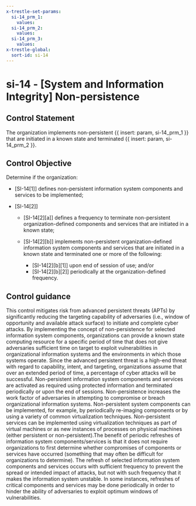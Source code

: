 ```yaml
---
x-trestle-set-params:
  si-14_prm_1:
    values:
  si-14_prm_2:
    values:
  si-14_prm_3:
    values:
x-trestle-global:
  sort-id: si-14
---
```


# si-14 - \[System and Information Integrity\] Non-persistence

## Control Statement

The organization implements non-persistent {{ insert: param, si-14_prm_1 }} that are initiated in a known state and terminated {{ insert: param, si-14_prm_2 }}.

## Control Objective

Determine if the organization:

- \[SI-14[1]\] defines non-persistent information system components and services to be implemented;

- \[SI-14[2]\]

  - \[SI-14[2][a]\] defines a frequency to terminate non-persistent organization-defined components and services that are initiated in a known state;
  - \[SI-14[2][b]\] implements non-persistent organization-defined information system components and services that are initiated in a known state and terminated one or more of the following:

    - \[SI-14[2][b][1]\] upon end of session of use; and/or
    - \[SI-14[2][b][2]\] periodically at the organization-defined frequency.

## Control guidance

This control mitigates risk from advanced persistent threats (APTs) by significantly reducing the targeting capability of adversaries (i.e., window of opportunity and available attack surface) to initiate and complete cyber attacks. By implementing the concept of non-persistence for selected information system components, organizations can provide a known state computing resource for a specific period of time that does not give adversaries sufficient time on target to exploit vulnerabilities in organizational information systems and the environments in which those systems operate. Since the advanced persistent threat is a high-end threat with regard to capability, intent, and targeting, organizations assume that over an extended period of time, a percentage of cyber attacks will be successful. Non-persistent information system components and services are activated as required using protected information and terminated periodically or upon the end of sessions. Non-persistence increases the work factor of adversaries in attempting to compromise or breach organizational information systems. Non-persistent system components can be implemented, for example, by periodically re-imaging components or by using a variety of common virtualization techniques. Non-persistent services can be implemented using virtualization techniques as part of virtual machines or as new instances of processes on physical machines (either persistent or non-persistent).The benefit of periodic refreshes of information system components/services is that it does not require organizations to first determine whether compromises of components or services have occurred (something that may often be difficult for organizations to determine). The refresh of selected information system components and services occurs with sufficient frequency to prevent the spread or intended impact of attacks, but not with such frequency that it makes the information system unstable. In some instances, refreshes of critical components and services may be done periodically in order to hinder the ability of adversaries to exploit optimum windows of vulnerabilities.
